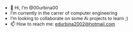 - 👋 Hi, I’m @00urbina00
- I’m currently in the carrer of computer engineering
- I’m looking to collaborate on some Ai projects to learn ;)
- 📫 How to reach me: edurbina2002@hotmail.com

<!---
00urbina00/00urbina00 is a ✨ special ✨ repository because its `README.md` (this file) appears on your GitHub profile.
You can click the Preview link to take a look at your changes.
--->
